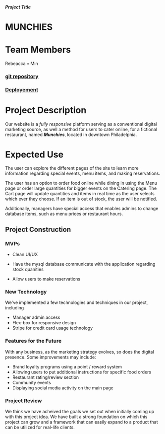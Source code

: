 ##### Project Title

# MUNCHIES

# Team Members

Rebeacca • Min

### [git repository](https://github.com/NickJLombardo/Project2)

### [Deployement](https://)

# Project Description

Our website is a *fully responsive* platform serving as a conventional digital marketing source, as well a method for users to cater online, for a fictional restaurant, named ***Munchies***, located in downtown Philadelphia. 

# Expected Use

The user can explore the different pages of the site to learn more information regarding special events, menu items, and making reservations. 

The user has an option to order food online while dining in using the Menu page or order large quantities for bigger events on the Catering page. The Cart page will update quantities and items in real time as the user selects which ever they choose. If an item is out of stock, the user will be notified.

Additionally, managers have special access that enables admins to change database items, such as menu prices or restaurant hours. 

## Project Construction

### MVPs

- Clean UI/UX

- Have the mysql database communicate with the application regarding stock quanities

- Allow users to make reservations

### New Technology

We've implemented a few technologies and techniques in our project, including

- Manager admin access
- Flex-box for responsive design
- Stripe for credit card usage technology 

### Features for the Future
With any business, as the marketing strategy evolves, so does the digital presence. Some improvements may include:

* Brand loyalty programs using a point / reward system 
* Allowing users to put additional instructions for specific food orders
* Restaurant rating/review section
* Community events
* Displaying social media activity on the main page

### Project Review

We think we have acheived the goals we set out when initially coming up with this project idea. We have built a strong foundation on which this project can grow and a framework that can easily expand to a product that can be utilized for real-life clients. 

